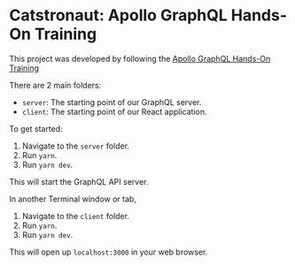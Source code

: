 # Catstronaut: Apollo GraphQL Hands-On Training

This project was developed by following the [Apollo GraphQL Hands-On Training](https://odyssey.apollographql.com/lift-off-part1/feature-overview-and-setup)

There are 2 main folders:

- `server`: The starting point of our GraphQL server.
- `client`: The starting point of our React application.

To get started:

1. Navigate to the `server` folder.
1. Run `yarn`.
1. Run `yarn dev`.

This will start the GraphQL API server.

In another Terminal window or tab,

1. Navigate to the `client` folder.
1. Run `yarn`.
1. Run `yarn dev`.

This will open up `localhost:3000` in your web browser.
